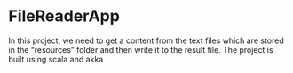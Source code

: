 # FileReaderApp
In this project, we need to get a content from the text files which are stored in the “resources” folder and then write it to the result file.
The project is built using scala and akka
